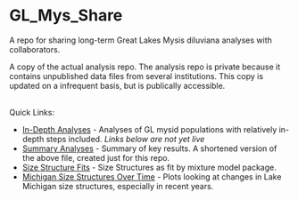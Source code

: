 # GL_Mys_Share
A repo for sharing long-term Great Lakes Mysis diluviana analyses with collaborators.

A copy of the actual analysis repo.  The analysis repo is private because it contains unpublished data files from several institutions.  This copy is updated on a infrequent basis, but is publically accessible.

<br>
Quick Links:

 - [In-Depth Analyses](GLNPO_Long_term_2019.md) - Analyses of GL mysid populations with relatively in-depth steps included.
 _Links below are not yet live_
 - [Summary Analyses](Summary.md) - Summary of key results.  A shortened version of the above file, created just for this repo.
 - [Size Structure Fits](Size_Structure_Fit_Diagnose.md) - Size Structures as fit by mixture model package.
 - [Michigan Size Structures Over Time](Mich_Sizes_Time.md) - Plots looking at changes in Lake Michigan size structures, especially in recent years.
